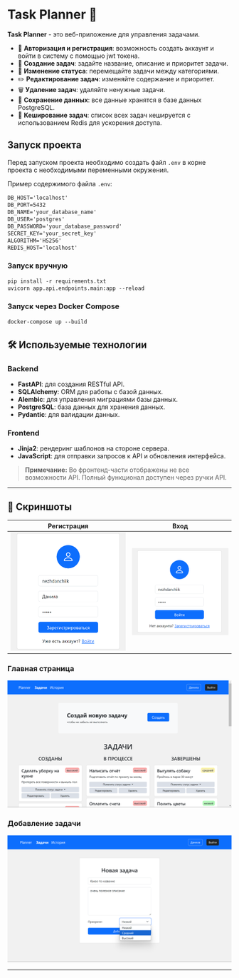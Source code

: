 # Task Planner 📝

**Task Planner** - это веб-приложение для управления задачами.

- 🔐 **Авторизация и регистрация**: возможность создать аккаунт и войти в систему с помощью jwt токена.
- 📝 **Создание задач**: задайте название, описание и приоритет задачи.
- 🔄 **Изменение статуса**: перемещайте задачи между категориями.
- ✏️ **Редактирование задач**: изменяйте содержание и приоритет.
- 🗑️ **Удаление задач**: удаляйте ненужные задачи.
- 💾 **Сохранение данных**: все данные хранятся в базе данных PostgreSQL.
- 🔑 **Кеширование задач**: список всех задач кешируется с использованием Redis для ускорения доступа.

## Запуск проекта
Перед запуском проекта необходимо создать файл `.env` в корне проекта с необходимыми переменными окружения.

Пример содержимого файла `.env`:
```
DB_HOST='localhost'  
DB_PORT=5432  
DB_NAME='your_database_name'  
DB_USER='postgres'  
DB_PASSWORD='your_database_password'  
SECRET_KEY='your_secret_key'  
ALGORITHM='HS256'
REDIS_HOST='localhost'
```

### Запуск вручную
```
pip install -r requirements.txt
uvicorn app.api.endpoints.main:app --reload
```
### Запуск через Docker Compose
```
docker-compose up --build
```


## 🛠 Используемые технологии

### Backend
- **FastAPI**: для создания RESTful API.
- **SQLAlchemy**: ORM для работы с базой данных.
- **Alembic**: для управления миграциями базы данных.
- **PostgreSQL**: база данных для хранения данных.
- **Pydantic**: для валидации данных.

### Frontend
- **Jinja2**: рендеринг шаблонов на стороне сервера.
- **JavaScript**: для отправки запросов к API и обновления интерфейса.
> **Примечание:** Во фронтенд-части отображены не все возможности API. Полный функционал доступен через ручки API.

---


## 📸 Скриншоты

| Регистрация                              | Вход                                  |
|------------------------------------------|---------------------------------------|
| ![Скриншот интерфейса](./screenshots/register.png) | ![Скриншот интерфейса](./screenshots/login.png) |
### Главная страница
![Скриншот интерфейса](./screenshots/main.png)
### Добавление задачи
![Скриншот интерфейса](./screenshots/task_create.png)


---

